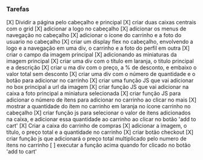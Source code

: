  ### Tarefas
 [X] Dividir a página pelo cabeçalho e principal
 [X] criar duas caixas centrais com o grid
 [X] adicionar a logo no cabeçalho
 [X] adicionar os menus de navegação no cabeçalho
 [X] adicionar o ícone do carrinho e a foto do usuario no cabeçalho
 [X] criar um display flex no cabeçalho, envolvendo a logo e a navegação em uma div, o carrinho e a foto do perfil em outra
 [X] criar o campo da imagem principal
 [X] adicionando as miniaturas da imagem principal
 [X] criar uma div com o título em laranja, o titulo principal e a descrição
 [X] criar u ma div com o preço, a % de desconto, e embaixo o valor total sem desconto
 [X] criar uma div com o número de quantidade e o botão para adicionar no carrinho
 [X] criar uma função JS que vai adicionar no box principal a url da imagem
 [X] criar função JS que vai adicionar na caixa a foto principal a miniatura selecionada
 [X] criar função JS para adicionar o número de ítens para adicionar no carrinho ao clicar no mais
 [X] mostrar a quantidade do ítem no carrinho em laranja no ícone carrinho no cabeçalho 
 [X] criar função js para selecionar o valor de ítens adicionados na caixa, e adicionar essa quantidade ao carrinho ao clicar no botão 'add to cart'
 [X] Criar a caixa do carrinho de compras
 [X] adicionar a imagem, o título, o preço total e a quantidade no carrinho
 [X] criar botão checkout
 [X] criar função js que adicionará o preço total multiplicado pelo numero de itens no carrinho
 [ ] executar a função acima quando for clicado no botão 'add to cart'

 